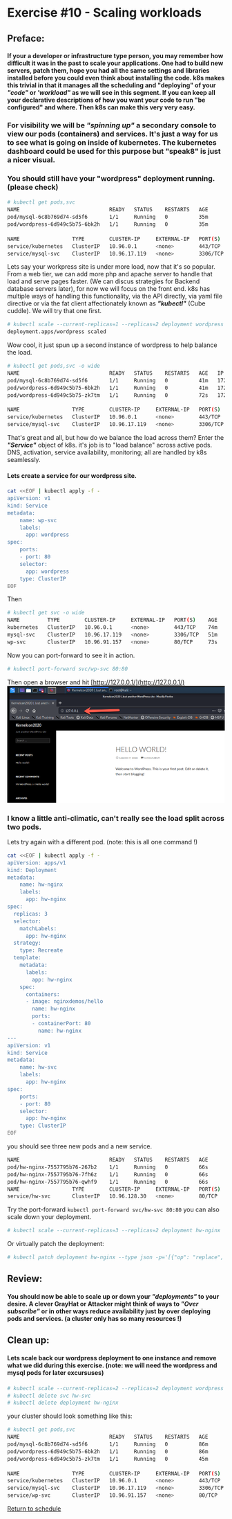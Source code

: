 # Exercise #10 - Scaling workloads
## Preface:
#### If your a developer or infrastructure type person, you may remember how difficult it was in the past to scale your applications. One had to build new servers, patch them, hope you had all the same settings and libraries installed before you could even think about installing the code. k8s makes this trivial in that it manages all the scheduling and "deploying" of your ___"code"___ or ___'workload"___ as we will see in this segment. If you can keep all your declarative descriptions of how you want your code to run "be configured" and where. Then k8s can make this very very easy.

### For visibility we will be ___"spinning up"___ a secondary console to view our pods (containers) and services. It's just a way for us to see what is going on inside of kubernetes. The kubernetes dashboard could be used for this purpose but "speak8" is just a nicer visual.

### You should still have your "wordpress" deployment running. (please check)
```bash
# kubectl get pods,svc
NAME                             READY   STATUS    RESTARTS   AGE
pod/mysql-6c8b769d74-sd5f6       1/1     Running   0          35m
pod/wordpress-6d949c5b75-6bk2h   1/1     Running   0          35m

NAME                 TYPE        CLUSTER-IP     EXTERNAL-IP   PORT(S)    AGE
service/kubernetes   ClusterIP   10.96.0.1      <none>        443/TCP    58m
service/mysql-svc    ClusterIP   10.96.17.119   <none>        3306/TCP   35m
```
Lets say your workpress site is under more load, now that it's so popular. From a web tier, we can add more php and apache server to handle that load and serve pages faster. (We can discus strategies for Backend database servers later), for now we will focus on the front end. k8s has multiple ways of handling this functionality, via the API directly, via yaml file directive or via the fat client affectionately known as ___"kubectl"___ (Cube cuddle). We will try that one first.
```bash
# kubectl scale --current-replicas=1 --replicas=2 deployment wordpress
deployment.apps/wordpress scaled
``` 
Wow cool, it just spun up a second instance of wordpress to help balance the load.
```bash
# kubectl get pods,svc -o wide
NAME                             READY   STATUS    RESTARTS   AGE   IP           NODE       NOMINATED NODE   READINESS GATES
pod/mysql-6c8b769d74-sd5f6       1/1     Running   0          41m   172.17.0.5   minikube   <none>           <none>
pod/wordpress-6d949c5b75-6bk2h   1/1     Running   0          41m   172.17.0.6   minikube   <none>           <none>
pod/wordpress-6d949c5b75-zk7tm   1/1     Running   0          72s   172.17.0.7   minikube   <none>           <none>

NAME                 TYPE        CLUSTER-IP     EXTERNAL-IP   PORT(S)    AGE   SELECTOR
service/kubernetes   ClusterIP   10.96.0.1      <none>        443/TCP    64m   <none>
service/mysql-svc    ClusterIP   10.96.17.119   <none>        3306/TCP   41m   app=mysql
```
That's great and all, but how do we balance the load across them? Enter the ___"Service"___ object of k8s. it's job is to "load balance" across active pods.
DNS, activation, service availability, monitoring; all are handled by k8s seamlessly.
#### Lets create a service for our wordpress site.
```bash
cat <<EOF | kubectl apply -f -
apiVersion: v1
kind: Service
metadata:
    name: wp-svc
    labels:
      app: wordpress
spec:
    ports:
    - port: 80
    selector:
      app: wordpress
    type: ClusterIP
EOF
```
Then
```bash
# kubectl get svc -o wide
NAME         TYPE        CLUSTER-IP     EXTERNAL-IP   PORT(S)    AGE   SELECTOR
kubernetes   ClusterIP   10.96.0.1      <none>        443/TCP    74m   <none>
mysql-svc    ClusterIP   10.96.17.119   <none>        3306/TCP   51m   app=mysql
wp-svc       ClusterIP   10.96.91.157   <none>        80/TCP     73s   app=wordpress
```
Now you can port-forward to see it in action.
```bash
# kubectl port-forward svc/wp-svc 80:80
```
Then open a browser and hit [http://127.0.0.1/](http://127.0.0.1/)
![WordPress Hello](../Build/Files/images/wp_loadbalenced.png)
### I know a little anti-climatic, can't really see the load split across two pods.

Lets try again with a different pod.  (note: this is all one command !)
```bash
cat <<EOF | kubectl apply -f -
apiVersion: apps/v1
kind: Deployment
metadata:
    name: hw-nginx
    labels:
      app: hw-nginx
spec:
  replicas: 3
  selector:
    matchLabels:
      app: hw-nginx
  strategy:
    type: Recreate
  template:
    metadata:
      labels:
        app: hw-nginx
    spec:
      containers:
      - image: nginxdemos/hello
        name: hw-nginx
        ports:
        - containerPort: 80
          name: hw-nginx
---
apiVersion: v1
kind: Service
metadata:
    name: hw-svc
    labels:
      app: hw-nginx
spec:
    ports:
    - port: 80
    selector:
      app: hw-nginx
    type: ClusterIP
EOF
```
you should see three new pods and a new service.
```bash
NAME                             READY   STATUS    RESTARTS   AGE
pod/hw-nginx-7557795b76-267b2    1/1     Running   0          66s
pod/hw-nginx-7557795b76-7fh6z    1/1     Running   0          66s
pod/hw-nginx-7557795b76-qwhf9    1/1     Running   0          66s
NAME                 TYPE        CLUSTER-IP     EXTERNAL-IP   PORT(S)    AGE
service/hw-svc       ClusterIP   10.96.128.30   <none>        80/TCP     66s
```
Try the port-forward   ``` kubectl port-forward svc/hw-svc 80:80 ```
you can also scale down your deployment.
```bash
# kubectl scale --current-replicas=3 --replicas=2 deployment hw-nginx
```
Or virtually patch the deployment:
```bash
# kubectl patch deployment hw-nginx --type json -p='[{"op": "replace", "path": "/spec/replicas", "value":5}]'
```

## Review: 
#### You should now be able to scale up or down your ___"deployments"___ to your desire. A clever GrayHat or Attacker might think of ways to ___"Over subscribe"___ or in other ways reduce availability just by over deploying pods and services. (a cluster only has so many resources !)

## Clean up: 
#### Lets scale back our wordpress deployment to one instance and remove what we did during this exercise. (note: we will need the wordpress and mysql pods for later excursuses)
```bash
# kubectl scale --current-replicas=2 --replicas=2 deployment wordpress
# kubectl delete svc hw-svc
# kubectl delete deployment hw-nginx
```
your cluster should look something like this:
```bash
# kubectl get pods,svc
NAME                             READY   STATUS    RESTARTS   AGE
pod/mysql-6c8b769d74-sd5f6       1/1     Running   0          86m
pod/wordpress-6d949c5b75-6bk2h   1/1     Running   0          86m
pod/wordpress-6d949c5b75-zk7tm   1/1     Running   0          45m

NAME                 TYPE        CLUSTER-IP     EXTERNAL-IP   PORT(S)    AGE
service/kubernetes   ClusterIP   10.96.0.1      <none>        443/TCP    109m
service/mysql-svc    ClusterIP   10.96.17.119   <none>        3306/TCP   85m
service/wp-svc       ClusterIP   10.96.91.157   <none>        80/TCP     35m
```
 
[Return to schedule](../../Docs/SCHEDULE.md)
